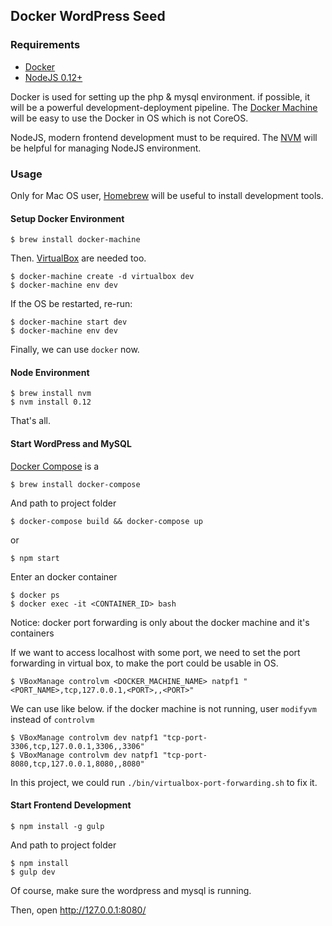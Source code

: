 ## Docker WordPress Seed

### Requirements

* [Docker](https://www.docker.com/)
* [NodeJS 0.12+](nodejs.org)

Docker is used for setting up the php & mysql environment. if possible, it will be a powerful development-deployment pipeline.
The [Docker Machine](https://github.com/docker/machine) will be easy to use the Docker in OS which is not CoreOS.

NodeJS, modern frontend development must to be required. 
The [NVM](https://github.com/creationix/nvm) will be helpful for managing NodeJS environment.

### Usage

Only for Mac OS user, [Homebrew](http://brew.sh/) will be useful to install development tools.

#### Setup Docker Environment

```
$ brew install docker-machine
```

Then. [VirtualBox](https://www.virtualbox.org/wiki/Downloads) are needed too.

```
$ docker-machine create -d virtualbox dev
$ docker-machine env dev
```

If the OS be restarted, re-run:

```
$ docker-machine start dev
$ docker-machine env dev
```

Finally, we can use `docker` now.

#### Node Environment

```
$ brew install nvm
$ nvm install 0.12
```

That's all.

#### Start WordPress and MySQL

[Docker Compose](https://github.com/docker/compose) is a

```
$ brew install docker-compose
```

And path to project folder

```
$ docker-compose build && docker-compose up
```
or
```
$ npm start
```

Enter an docker container

```
$ docker ps
$ docker exec -it <CONTAINER_ID> bash  
```

Notice: docker port forwarding is only about the docker machine and it's containers

If we want to access localhost with some port, 
we need to set the port forwarding in virtual box, 
to make the port could be usable in OS.

```
$ VBoxManage controlvm <DOCKER_MACHINE_NAME> natpf1 "<PORT_NAME>,tcp,127.0.0.1,<PORT>,,<PORT>"
```
We can use like below. if the docker machine is not running, user `modifyvm` instead of `controlvm`

```
$ VBoxManage controlvm dev natpf1 "tcp-port-3306,tcp,127.0.0.1,3306,,3306"
$ VBoxManage controlvm dev natpf1 "tcp-port-8080,tcp,127.0.0.1,8080,,8080"
```

In this project, we could run `./bin/virtualbox-port-forwarding.sh` to fix it.

#### Start Frontend Development

```
$ npm install -g gulp
```

And path to project folder

```
$ npm install 
$ gulp dev
```

Of course, make sure the wordpress and mysql is running.

Then, open <http://127.0.0.1:8080/>